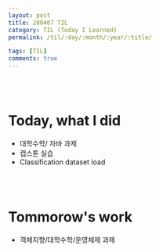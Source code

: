 ```yaml
---
layout: post
title: 200407 TIL
category: TIL (Today I Learned)
permalink: /til/:day/:month/:year/:title/

tags: [TIL]
comments: true
---
```

<br/>
<br/>

# Today, what I did
- 대학수학/ 자바 과제
- 캡스톤 실습 
- Classification dataset load


<br/>
<br/>

# Tommorow's work
- 객체지향/대학수학/운영체제 과제
